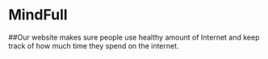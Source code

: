 # MindFull

##Our website makes sure people use healthy amount of Internet and keep track of how much time they spend on the internet.

